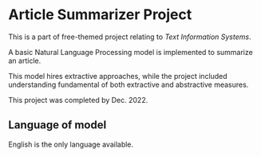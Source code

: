 # Article Summarizer Project

This is a part of free-themed project relating to *Text Information Systems*.

A basic Natural Language Processing model is implemented to summarize an article.

This model hires extractive approaches, while the project included understanding fundamental of both extractive and abstractive measures.

This project was completed by Dec. 2022.

## Language of model

English is the only language available.